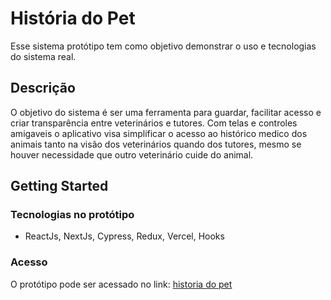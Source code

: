 # História do Pet
Esse sistema protótipo tem como objetivo demonstrar o uso e tecnologias do sistema real.

## Descrição
O objetivo do sistema é ser uma ferramenta para guardar, facilitar acesso e criar transparência entre veterinários e tutores.
Com telas e controles amigaveis o aplicativo visa simplificar o acesso ao histórico medico dos animais tanto na visão dos veterinários quando dos tutores, mesmo se houver necessidade que outro veterinário cuide do animal.


## Getting Started

### Tecnologias no protótipo

* ReactJs, NextJs, Cypress, Redux, Vercel, Hooks


### Acesso

O protótipo pode ser acessado no link: [historia do pet](https://pethistory-prototype.vercel.app/)

